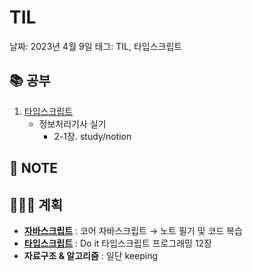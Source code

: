 # TIL

날짜: 2023년 4월 9일
태그: TIL, 타입스크립트

## 📚 공부

1. [타입스크립트](https://www.notion.so/Study-5ec41f9c011e4cec8becd44d37652964) 
    - 정보처리기사 실기
        - 2-1장. study/notion

## 📝 **NOTE**

## 👩🏻‍💻 계획

- **[자바스크립트](https://www.notion.so/Study-5ec41f9c011e4cec8becd44d37652964)**  : 코어 자바스크립트 → 노트 필기 및 코드 복습
- **[타입스크립트](https://www.notion.so/Study-5ec41f9c011e4cec8becd44d37652964)**  : Do it 타입스크립트 프로그래밍 12장
- **자료구조 & 알고리즘** : 일단 keeping